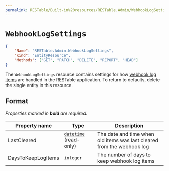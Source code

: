 ```yaml
---
permalink: RESTable/Built-in%20resources/RESTable.Admin/WebhookLogSettings/
---
```


# `WebhookLogSettings`

```json
{
    "Name": "RESTable.Admin.WebhookLogSettings",
    "Kind": "EntityResource",
    "Methods": ["GET", "PATCH", "DELETE", "REPORT", "HEAD"]
}
```

The `WebhookLogSettings` resource contains settings for how [webhook log items](../WebhookLog) are handled in the RESTable application. To return to defaults, delete the single entity in this resource.

## Format

_Properties marked in **bold** are required._

Property name      | Type                                     | Description
------------------ | ---------------------------------------- | ----------------------------------------------------------------------
LastCleared        | [`datetime`](../../Datetime) (read-only) | The date and time when old items was last cleared from the webhook log
DaysToKeepLogItems | `integer`                                | The number of days to keep webhook log items
